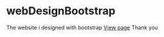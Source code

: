 # webDesignBootstrap
The website i designed with bootstrap
[View page](https://chiriikipkirui.github.io/webDesignBootstrap/)
Thank you
